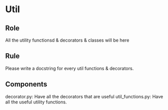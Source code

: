 # Util

## Role
All the utility functionsd & decorators & classes will be here

## Rule
Please write a docstring for every util functions & decorators.

## Components
decorator.py: Have all the decorators that are useful
util_functions.py: Have all the useful utility functions.

